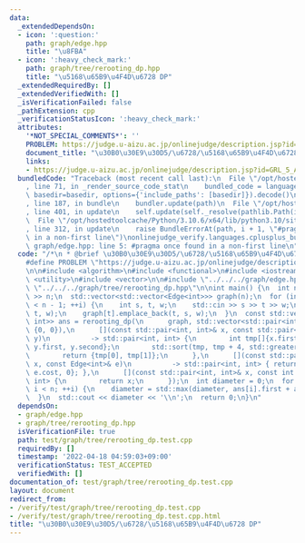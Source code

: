 ```yaml
---
data:
  _extendedDependsOn:
  - icon: ':question:'
    path: graph/edge.hpp
    title: "\u8FBA"
  - icon: ':heavy_check_mark:'
    path: graph/tree/rerooting_dp.hpp
    title: "\u5168\u65B9\u4F4D\u6728 DP"
  _extendedRequiredBy: []
  _extendedVerifiedWith: []
  _isVerificationFailed: false
  _pathExtension: cpp
  _verificationStatusIcon: ':heavy_check_mark:'
  attributes:
    '*NOT_SPECIAL_COMMENTS*': ''
    PROBLEM: https://judge.u-aizu.ac.jp/onlinejudge/description.jsp?id=GRL_5_A
    document_title: "\u30B0\u30E9\u30D5/\u6728/\u5168\u65B9\u4F4D\u6728 DP"
    links:
    - https://judge.u-aizu.ac.jp/onlinejudge/description.jsp?id=GRL_5_A
  bundledCode: "Traceback (most recent call last):\n  File \"/opt/hostedtoolcache/Python/3.10.6/x64/lib/python3.10/site-packages/onlinejudge_verify/documentation/build.py\"\
    , line 71, in _render_source_code_stat\n    bundled_code = language.bundle(stat.path,\
    \ basedir=basedir, options={'include_paths': [basedir]}).decode()\n  File \"/opt/hostedtoolcache/Python/3.10.6/x64/lib/python3.10/site-packages/onlinejudge_verify/languages/cplusplus.py\"\
    , line 187, in bundle\n    bundler.update(path)\n  File \"/opt/hostedtoolcache/Python/3.10.6/x64/lib/python3.10/site-packages/onlinejudge_verify/languages/cplusplus_bundle.py\"\
    , line 401, in update\n    self.update(self._resolve(pathlib.Path(included), included_from=path))\n\
    \  File \"/opt/hostedtoolcache/Python/3.10.6/x64/lib/python3.10/site-packages/onlinejudge_verify/languages/cplusplus_bundle.py\"\
    , line 312, in update\n    raise BundleErrorAt(path, i + 1, \"#pragma once found\
    \ in a non-first line\")\nonlinejudge_verify.languages.cplusplus_bundle.BundleErrorAt:\
    \ graph/edge.hpp: line 5: #pragma once found in a non-first line\n"
  code: "/*\n * @brief \u30B0\u30E9\u30D5/\u6728/\u5168\u65B9\u4F4D\u6728 DP\n */\n\
    #define PROBLEM \"https://judge.u-aizu.ac.jp/onlinejudge/description.jsp?id=GRL_5_A\"\
    \n\n#include <algorithm>\n#include <functional>\n#include <iostream>\n#include\
    \ <utility>\n#include <vector>\n\n#include \"../../../graph/edge.hpp\"\n#include\
    \ \"../../../graph/tree/rerooting_dp.hpp\"\n\nint main() {\n  int n;\n  std::cin\
    \ >> n;\n  std::vector<std::vector<Edge<int>>> graph(n);\n  for (int i = 0; i\
    \ < n - 1; ++i) {\n    int s, t, w;\n    std::cin >> s >> t >> w;\n    graph[s].emplace_back(s,\
    \ t, w);\n    graph[t].emplace_back(t, s, w);\n  }\n  const std::vector<std::pair<int,\
    \ int>> ans = rerooting_dp(\n      graph, std::vector<std::pair<int, int>>(n,\
    \ {0, 0}),\n      [](const std::pair<int, int>& x, const std::pair<int, int>&\
    \ y)\n          -> std::pair<int, int> {\n        int tmp[]{x.first, x.second,\
    \ y.first, y.second};\n        std::sort(tmp, tmp + 4, std::greater<int>());\n\
    \        return {tmp[0], tmp[1]};\n      },\n      [](const std::pair<int, int>&\
    \ x, const Edge<int>& e)\n          -> std::pair<int, int> { return {x.first +\
    \ e.cost, 0}; },\n      [](const std::pair<int, int>& x, const int ver) -> std::pair<int,\
    \ int> {\n        return x;\n      });\n  int diameter = 0;\n  for (int i = 0;\
    \ i < n; ++i) {\n    diameter = std::max(diameter, ans[i].first + ans[i].second);\n\
    \  }\n  std::cout << diameter << '\\n';\n  return 0;\n}\n"
  dependsOn:
  - graph/edge.hpp
  - graph/tree/rerooting_dp.hpp
  isVerificationFile: true
  path: test/graph/tree/rerooting_dp.test.cpp
  requiredBy: []
  timestamp: '2022-04-18 04:59:03+09:00'
  verificationStatus: TEST_ACCEPTED
  verifiedWith: []
documentation_of: test/graph/tree/rerooting_dp.test.cpp
layout: document
redirect_from:
- /verify/test/graph/tree/rerooting_dp.test.cpp
- /verify/test/graph/tree/rerooting_dp.test.cpp.html
title: "\u30B0\u30E9\u30D5/\u6728/\u5168\u65B9\u4F4D\u6728 DP"
---
```

